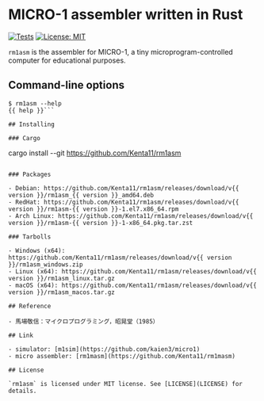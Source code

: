 # MICRO-1 assembler written in Rust

[![Tests](https://github.com/Kenta11/rm1asm/actions/workflows/main.yml/badge.svg)](https://github.com/Kenta11/rm1asm/actions/workflows/main.yml)
[![License: MIT](https://img.shields.io/badge/License-MIT-blue.svg)](https://opensource.org/licenses/MIT)

`rm1asm` is the assembler for MICRO-1, a tiny microprogram-controlled computer for educational purposes.

## Command-line options

```
$ rm1asm --help
{{ help }}```

## Installing

### Cargo

```
cargo install --git https://github.com/Kenta11/rm1asm
```

### Packages

- Debian: https://github.com/Kenta11/rm1asm/releases/download/v{{ version }}/rm1asm_{{ version }}_amd64.deb
- RedHat: https://github.com/Kenta11/rm1asm/releases/download/v{{ version }}/rm1asm-{{ version }}-1.el7.x86_64.rpm
- Arch Linux: https://github.com/Kenta11/rm1asm/releases/download/v{{ version }}/rm1asm-{{ version }}-1-x86_64.pkg.tar.zst

### Tarbolls

- Windows (x64): https://github.com/Kenta11/rm1asm/releases/download/v{{ version }}/rm1asm_windows.zip
- Linux (x64): https://github.com/Kenta11/rm1asm/releases/download/v{{ version }}/rm1asm_linux.tar.gz
- macOS (x64): https://github.com/Kenta11/rm1asm/releases/download/v{{ version }}/rm1asm_macos.tar.gz

## Reference

- 馬場敬信：マイクロプログラミング，昭晃堂（1985）

## Link

- simulator: [m1sim](https://github.com/kaien3/micro1)
- micro assembler: [rm1masm](https://github.com/Kenta11/rm1masm)

## License

`rm1asm` is licensed under MIT license. See [LICENSE](LICENSE) for details.
